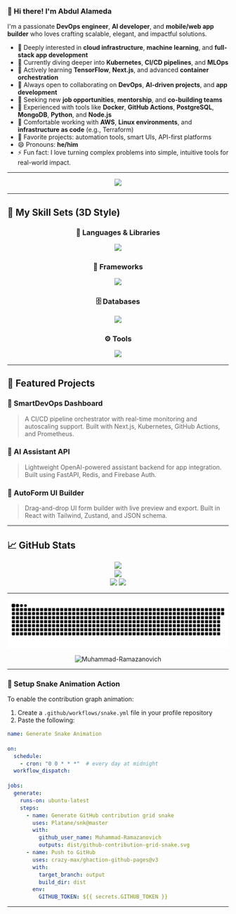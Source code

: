 ### 👋 Hi there! I'm Abdul Alameda

I'm a passionate **DevOps engineer**, **AI developer**, and **mobile/web app builder** who loves crafting scalable, elegant, and impactful solutions.

* 👀 Deeply interested in **cloud infrastructure**, **machine learning**, and **full-stack app development**
* 🚀 Currently diving deeper into **Kubernetes**, **CI/CD pipelines**, and **MLOps**
* 🌱 Actively learning **TensorFlow**, **Next.js**, and advanced **container orchestration**
* 👯 Always open to collaborating on **DevOps**, **AI-driven projects**, and **app development**
* 🤝 Seeking new **job opportunities**, **mentorship**, and **co-building teams**
* 💼 Experienced with tools like **Docker**, **GitHub Actions**, **PostgreSQL**, **MongoDB**, **Python**, and **Node.js**
* 🔧 Comfortable working with **AWS**, **Linux environments**, and **infrastructure as code** (e.g., Terraform)
* 📁 Favorite projects: automation tools, smart UIs, API-first platforms
* 😄 Pronouns: **he/him**
* ⚡ Fun fact: I love turning complex problems into simple, intuitive tools for real-world impact.

---

<p align="center">
  <img src="https://capsule-render.vercel.app/api?type=waving&color=0:4F46E5,100:10B981&height=200&section=header&text=Abdul%20Alameda&fontSize=40&fontAlignY=35&desc=DevOps%20%7C%20AI%20%7C%20Fullstack&descSize=20"/>
</p>

---

## 🧠 My Skill Sets (3D Style)

<div align="center">

### 🚀 Languages & Libraries

<a href="https://skillicons.dev">
  <img src="https://skillicons.dev/icons?i=python,java,js,ts,react,redux,nodejs,jquery,chai&theme=dark&perline=9" />
</a>

### 🧱 Frameworks

<a href="https://skillicons.dev">
  <img src="https://skillicons.dev/icons?i=nextjs,tailwind,angular,vue,django,mocha,jest&theme=dark&perline=8" />
</a>

### 🗄️ Databases

<a href="https://skillicons.dev">
  <img src="https://skillicons.dev/icons?i=postgres,mysql,cassandra,oracle,mongodb&theme=dark&perline=6" />
</a>

### ⚙️ Tools

<a href="https://skillicons.dev">
  <img src="https://skillicons.dev/icons?i=git,aws,docker,postman&theme=dark&perline=6" />
</a>

</div>

---

## 🧩 Featured Projects

### 🔹 SmartDevOps Dashboard

> A CI/CD pipeline orchestrator with real-time monitoring and autoscaling support. Built with Next.js, Kubernetes, GitHub Actions, and Prometheus.

### 🔹 AI Assistant API

> Lightweight OpenAI-powered assistant backend for app integration. Built using FastAPI, Redis, and Firebase Auth.

### 🔹 AutoForm UI Builder

> Drag-and-drop UI form builder with live preview and export. Built in React with Tailwind, Zustand, and JSON schema.

---

## 📈 GitHub Stats

<div align="center">
  <a href="https://git.io/streak-stats">
    <img src="https://github-readme-streak-stats.herokuapp.com?user=Muhammad-Ramazanovich&theme=tokyonight&hide_border=false"/>
  </a>
  <br>
  <img src="https://github-profile-summary-cards.vercel.app/api/cards/profile-details?username=Muhammad-Ramazanovich&theme=tokyonight"/>
  <br>
  <img src="https://github-profile-summary-cards.vercel.app/api/cards/repos-per-language?username=Muhammad-Ramazanovich&theme=tokyonight"/>
  <img src="https://github-profile-summary-cards.vercel.app/api/cards/most-commit-language?username=Muhammad-Ramazanovich&theme=tokyonight"/>
</div>

---

<!-- GitHub Contribution Snake Animation -->

<div align="center">
  <img src="https://raw.githubusercontent.com/Muhammad-Ramazanovich/Muhammad-Ramazanovich/output/github-contribution-grid-snake.svg" />
</div>

<p align="center">
  <img src="https://komarev.com/ghpvc/?username=Muhammad-Ramazanovich&label=Profile%20views&color=0e75b6&style=flat" alt="Muhammad-Ramazanovich" />
</p>

---

### 🐍 Setup Snake Animation Action

To enable the contribution graph animation:

1. Create a `.github/workflows/snake.yml` file in your profile repository
2. Paste the following:

```yaml
name: Generate Snake Animation

on:
  schedule:
    - cron: "0 0 * * *"  # every day at midnight
  workflow_dispatch:

jobs:
  generate:
    runs-on: ubuntu-latest
    steps:
      - name: Generate GitHub contribution grid snake
        uses: Platane/snk@master
        with:
          github_user_name: Muhammad-Ramazanovich
          outputs: dist/github-contribution-grid-snake.svg
      - name: Push to GitHub
        uses: crazy-max/ghaction-github-pages@v3
        with:
          target_branch: output
          build_dir: dist
        env:
          GITHUB_TOKEN: ${{ secrets.GITHUB_TOKEN }}
```

---

<!---
Abdul-Alameda/Abdul-Alameda is a ✨ special ✨ repository because its `README.md` (this file) appears on your GitHub profile.
You can click the Preview link to take a look at your changes.
--->
